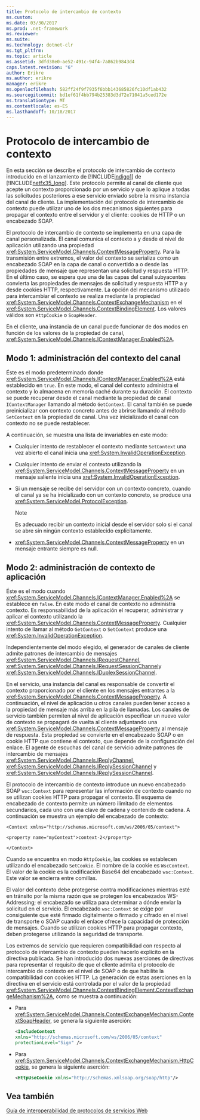 ```yaml
---
title: Protocolo de intercambio de contexto
ms.custom: 
ms.date: 03/30/2017
ms.prod: .net-framework
ms.reviewer: 
ms.suite: 
ms.technology: dotnet-clr
ms.tgt_pltfrm: 
ms.topic: article
ms.assetid: 3dfd38e0-ae52-491c-94f4-7a862b9843d4
caps.latest.revision: "6"
author: Erikre
ms.author: erikre
manager: erikre
ms.openlocfilehash: 582ff24f9f7935f6bbb143685826fc10df1ab432
ms.sourcegitcommit: bd1ef61f4bb794b25383d3d72e71041a5ced172e
ms.translationtype: MT
ms.contentlocale: es-ES
ms.lasthandoff: 10/18/2017
---
```

# <a name="context-exchange-protocol"></a>Protocolo de intercambio de contexto
En esta sección se describe el protocolo de intercambio de contexto introducido en el lanzamiento de [!INCLUDE[indigo1](../../../../includes/indigo1-md.md)] de [!INCLUDE[netfx35_long](../../../../includes/netfx35-long-md.md)]. Este protocolo permite al canal de cliente que acepte un contexto proporcionado por un servicio y que lo aplique a todas las solicitudes posteriores a ese servicio enviado sobre la misma instancia del canal de cliente. La implementación del protocolo de intercambio de contexto puede utilizar uno de los dos mecanismos siguientes para propagar el contexto entre el servidor y el cliente: cookies de HTTP o un encabezado SOAP.  
  
 El protocolo de intercambio de contexto se implementa en una capa de canal personalizada. El canal comunica el contexto a y desde el nivel de aplicación utilizando una propiedad <xref:System.ServiceModel.Channels.ContextMessageProperty>. Para la transmisión entre extremos, el valor del contexto se serializa como un encabezado SOAP en la capa de canal o convertido a o desde las propiedades de mensaje que representan una solicitud y respuesta HTTP. En el último caso, se espera que una de las capas del canal subyacentes convierta las propiedades de mensajes de solicitud y respuesta HTTP a y desde cookies HTTP, respectivamente. La opción del mecanismo utilizado para intercambiar el contexto se realiza mediante la propiedad <xref:System.ServiceModel.Channels.ContextExchangeMechanism> en el <xref:System.ServiceModel.Channels.ContextBindingElement>. Los valores válidos son `HttpCookie` o `SoapHeader`.  
  
 En el cliente, una instancia de un canal puede funcionar de dos modos en función de los valores de la propiedad de canal, <xref:System.ServiceModel.Channels.IContextManager.Enabled%2A>.  
  
## <a name="mode-1-channel-context-management"></a>Modo 1: administración del contexto del canal  
 Éste es el modo predeterminado donde <xref:System.ServiceModel.Channels.IContextManager.Enabled%2A> está establecido en `true`. En este modo, el canal del contexto administra el contexto y lo almacena en memoria caché durante su duración. El contexto se puede recuperar desde el canal mediante la propiedad de canal `IContextManager` llamando al método `GetContext`. El canal también se puede preinicializar con contexto concreto antes de abrirse llamando al método `SetContext` en la propiedad de canal. Una vez inicializado el canal con contexto no se puede restablecer.  
  
 A continuación, se muestra una lista de invariables en este modo:  
  
-   Cualquier intento de restablecer el contexto mediante `SetContext` una vez abierto el canal inicia una <xref:System.InvalidOperationException>.  
  
-   Cualquier intento de enviar el contexto utilizando la <xref:System.ServiceModel.Channels.ContextMessageProperty> en un mensaje saliente inicia una <xref:System.InvalidOperationException>.  
  
-   Si un mensaje se recibe del servidor con un contexto concreto, cuando el canal ya se ha inicializado con un contexto concreto, se produce una <xref:System.ServiceModel.ProtocolException>.  
  
    > [!NOTE]
    >  Es adecuado recibir un contexto inicial desde el servidor solo si el canal se abre sin ningún contexto establecido explícitamente.  
  
-   <xref:System.ServiceModel.Channels.ContextMessageProperty> en un mensaje entrante siempre es null.  
  
## <a name="mode-2-application-context-management"></a>Modo 2: administración de contexto de aplicación  
 Éste es el modo cuando <xref:System.ServiceModel.Channels.IContextManager.Enabled%2A> se establece en `false`. En este modo el canal de contexto no administra contexto. Es responsabilidad de la aplicación el recuperar, administrar y aplicar el contexto utilizando la <xref:System.ServiceModel.Channels.ContextMessageProperty>. Cualquier intento de llamar al método `GetContext` o `SetContext` produce una <xref:System.InvalidOperationException>.  
  
 Independientemente del modo elegido, el generador de canales de cliente admite patrones de intercambio de mensajes <xref:System.ServiceModel.Channels.IRequestChannel>, <xref:System.ServiceModel.Channels.IRequestSessionChannel>y <xref:System.ServiceModel.Channels.IDuplexSessionChannel>.  
  
 En el servicio, una instancia del canal es responsable de convertir el contexto proporcionado por el cliente en los mensajes entrantes a la <xref:System.ServiceModel.Channels.ContextMessageProperty>. A continuación, el nivel de aplicación u otros canales pueden tener acceso a la propiedad de mensaje más arriba en la pila de llamadas. Los canales de servicio también permiten al nivel de aplicación especificar un nuevo valor de contexto se propagará de vuelta al cliente adjuntando una <xref:System.ServiceModel.Channels.ContextMessageProperty> al mensaje de respuesta. Esta propiedad se convierte en el encabezado SOAP o en cookie HTTP que contiene el contexto, que depende de la configuración del enlace. El agente de escuchas del canal de servicio admite patrones de intercambio de mensajes <xref:System.ServiceModel.Channels.IReplyChannel>, <xref:System.ServiceModel.Channels.IReplySessionChannel> y <xref:System.ServiceModel.Channels.IReplySessionChannel>.  
  
 El protocolo de intercambio de contexto introduce un nuevo encabezado SOAP `wsc:Context` para representar las información de contexto cuando no se utilizan cookies HTTP para propagar el contexto. El esquema de encabezado de contexto permite un número ilimitado de elementos secundarios, cada uno con una clave de cadena y contenido de cadena. A continuación se muestra un ejemplo del encabezado de contexto:  
  
 `<Context xmlns="http://schemas.microsoft.com/ws/2006/05/context">`  
  
 `<property name="myContext">context-2</property>`  
  
 `</Context>`  
  
 Cuando se encuentra en modo `HttpCookie`, las cookies se establecen utilizando el encabezado `SetCookie`. El nombre de la cookie es `WscContext`. El valor de la cookie es la codificación Base64 del encabezado `wsc:Context`. Este valor se encierra entre comillas.  
  
 El valor del contexto debe protegerse contra modificaciones mientras esté en tránsito por la misma razón que se protegen los encabezados WS-Addressing; el encabezado se utiliza para determinar a dónde enviar la solicitud en el servicio. El encabezado `wsc:Context` se exige por consiguiente que esté firmado digitalmente o firmado y cifrado en el nivel de transporte o SOAP cuando el enlace ofrece la capacidad de protección de mensajes. Cuando se utilizan cookies HTTP para propagar contexto, deben protegerse utilizando la seguridad de transporte.  
  
 Los extremos de servicio que requieren compatibilidad con respecto al protocolo de intercambio de contexto pueden hacerlo explícito en la directiva publicada. Se han introducido dos nuevas aserciones de directivas para representar el requisito de que el cliente admita el protocolo de intercambio de contexto en el nivel de SOAP o de que habilite la compatibilidad con cookies HTTP. La generación de estas aserciones en la directiva en el servicio está controlada por el valor de la propiedad <xref:System.ServiceModel.Channels.ContextBindingElement.ContextExchangeMechanism%2A>, como se muestra a continuación:  
  
-   Para <xref:System.ServiceModel.Channels.ContextExchangeMechanism.ContextSoapHeader>, se genera la siguiente aserción:  
  
    ```xml  
    <IncludeContext   
    xmlns="http://schemas.microsoft.com/ws/2006/05/context"  
    protectionLevel="Sign" />  
    ```  
  
-   Para <xref:System.ServiceModel.Channels.ContextExchangeMechanism.HttpCookie>, se genera la siguiente aserción:  
  
    ```xml  
    <HttpUseCookie xmlns="http://schemas.xmlsoap.org/soap/http"/>  
    ```  
  
## <a name="see-also"></a>Vea también  
 [Guía de interoperabilidad de protocolos de servicios Web](../../../../docs/framework/wcf/feature-details/web-services-protocols-interoperability-guide.md)
